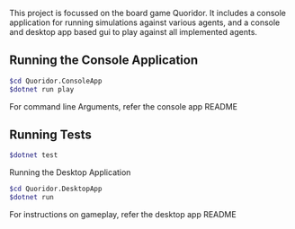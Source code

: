 This project is focussed on the board game Quoridor. It includes a console application for running simulations against various agents, and a console and desktop app based gui to play against all implemented agents.

## Running the Console Application
```bash
$cd Quoridor.ConsoleApp
$dotnet run play
```

For command line Arguments, refer the console app README

## Running Tests
```bash
$dotnet test
```

Running the Desktop Application
```bash
$cd Quoridor.DesktopApp
$dotnet run
```

For instructions on gameplay, refer the desktop app README
